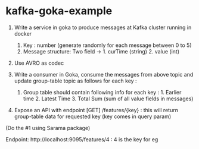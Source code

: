 # kafka-goka-example

1. Write a service in goka to produce messages at Kafka cluster running in docker
    1. Key : number (generate randomly for each message between 0 to 5)
    2. Message structure: Two field ->
              1.  curTime (string)
              2. value (int)


2. Use AVRO as codec
3. Write a consumer in Goka, consume the messages from above topic and update group-table topic as follows for each key :
      1. Group table should contain following info for each key :
                1.  Earlier time
                2.  Latest Time
                3.  Total Sum (sum of all value fields in messages)
4. Expose an API with endpoint [GET]  /features/{key} : this will return group-table data for requested key (key comes in query param)

(Do the #1 using Sarama package)


Endpoint: http://localhost:9095/features/4   : 4 is the key for eg
